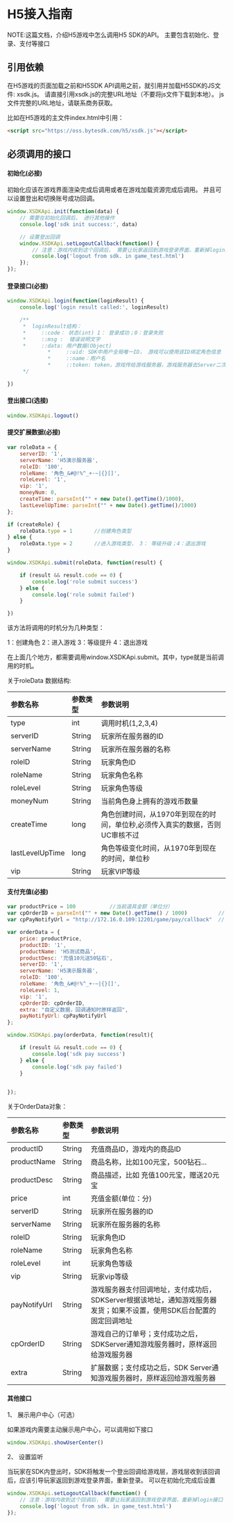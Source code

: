 H5接入指南
======

NOTE:这篇文档，介绍H5游戏中怎么调用H5 SDK的API。 主要包含初始化、登录、支付等接口


引用依赖
-------

在H5游戏的页面加载之前和H5SDK API调用之前，就引用并加载H5SDK的JS文件: xsdk.js。 请直接引用xsdk.js的完整URL地址（不要将js文件下载到本地）。 js文件完整的URL地址，请联系商务获取。

比如在H5游戏的主文件index.html中引用：

```html
<script src="https://oss.bytesdk.com/h5/xsdk.js"></script>
```


必须调用的接口
-------

#### 初始化(必接)

初始化应该在游戏界面渲染完成后调用或者在游戏加载资源完成后调用。 并且可以设置登出和切换账号成功回调。

```js
window.XSDKApi.init(function(data) {
    // 需要在初始化回调后， 进行其他操作
    console.log('sdk init success:', data)

    // 设置登出回调
    window.XSDKApi.setLogoutCallback(function() {
        // 注意：游戏内收到这个回调后， 需要让玩家返回到游戏登录界面，重新掉login接口 ，让玩家重新登录
        console.log('logout from sdk. in game_test.html')
    });    
});
```

#### 登录接口(必接)

```js
window.XSDKApi.login(function(loginResult) {
    console.log('login result called:', loginResult)

    /**
     *  loginResult结构：
     *     ::code： 状态(int) 1： 登录成功；0：登录失败
     *     ::msg :  错误说明文字
     *     ::data: 用户数据(Object)
             *     ::uid: SDK中用户全局唯一ID， 游戏可以使用该ID绑定角色信息
             *     ::name：用户名
             *     ::token: token，游戏传给游戏服务器，游戏服务器去Server二次登录验证时需要该参数
     */         

})
```

#### 登出接口(选接)

```js
window.XSDKApi.logout()
```

#### 提交扩展数据(必接)

```js
var roleData = {
    serverID: '1',
    serverName: 'H5演示服务器',
    roleID: '100',
    roleName: '角色_&#@!%^_+·~|{}[]',
    roleLevel: '1',
    vip: '1',
    moneyNum: 0,
    createTime: parseInt("" + new Date().getTime()/1000),
    lastLevelUpTime: parseInt("" + new Date().getTime()/1000)
};

if (createRole) {
    roleData.type = 1       //创建角色类型
} else {
    roleData.type = 2       //进入游戏类型， 3： 等级升级；4：退出游戏
}

window.XSDKApi.submit(roleData, function(result) {

    if (result && result.code == 0) {
        console.log('role submit success')
    } else {
        console.log('role submit failed')
    }

}) 

```
该方法将调用的时机分为几种类型：


1：创建角色
2：进入游戏
3：等级提升
4：退出游戏

在上面几个地方，都需要调用window.XSDKApi.submit。其中，type就是当前调用的时机。


关于roleData 数据结构:


| 参数名称        | 参数类型          | 参数说明  |
|:------------- |:-------------|:-----|
| type     | int | 调用时机(1,2,3,4)|
| serverID| String| 玩家所在服务器的ID|
| serverName| String| 玩家所在服务器的名称|
| roleID | String | 玩家角色ID|
| roleName| String | 玩家角色名称|
| roleLevel| String | 玩家角色等级|
| moneyNum| String | 当前角色身上拥有的游戏币数量|
| createTime| long | 角色创建时间，从1970年到现在的时间，单位秒,必须传入真实的数据，否则UC审核不过|
| lastLevelUpTime| long | 角色等级变化时间，从1970年到现在的时间，单位秒|
| vip| String | 玩家VIP等级|


#### 支付充值(必接)

```js
var productPrice = 100           //当前道具金额（单位分）
var cpOrderID = parseInt("" + new Date().getTime() / 1000)          // 游戏自己的订单号
var cpPayNotifyUrl = "http://172.16.0.109:12201/game/pay/callback"  // 支付完成后， 游戏服务器接收SDK服务器回调通知地址

var orderData = {
    price: productPrice,
    productID: '1',
    productName: 'H5测试商品',
    productDesc: '充值10元送50钻石',
    serverID: '1',
    serverName: 'H5演示服务器',
    roleID: '100',
    roleName: '角色_&#@!%^_+·~|{}[]',
    roleLevel: 1,
    vip: '1',
    cpOrderID: cpOrderID,
    extra: "自定义数据，回调通知时原样返回",
    payNotifyUrl: cpPayNotifyUrl
};

window.XSDKApi.pay(orderData, function(result){

    if (result && result.code == 0) {
        console.log('sdk pay success')
    } else {
        console.log('sdk pay failed')
    }
    

});
```

关于OrderData对象：

| 参数名称        | 参数类型          | 参数说明  |
|:------------- |:-------------|:-----|
| productID     | String | 充值商品ID，游戏内的商品ID |
| productName      | String      |   商品名称，比如100元宝，500钻石...|
| productDesc| String      |    商品描述，比如 充值100元宝，赠送20元宝|
| price| int | 充值金额(单位：分)|
| serverID| String| 玩家所在服务器的ID|
| serverName| String| 玩家所在服务器的名称|
| roleID | String | 玩家角色ID|
| roleName| String | 玩家角色名称|
| roleLevel| int | 玩家角色等级|
| vip | String| 玩家vip等级 |
| payNotifyUrl| String | 游戏服务器支付回调地址，支付成功后，SDKServer根据该地址，通知游戏服务器发货；如果不设置，使用SDK后台配置的固定回调地址|
| cpOrderID | String | 游戏自己的订单号；支付成功之后，SDKServer通知游戏服务器时，原样返回给游戏服务器|
| extra | String | 扩展数据；支付成功之后，SDK Server通知游戏服务器时，原样返回给游戏服务器|


#### 其他接口

1、 展示用户中心（可选）

如果游戏内需要主动展示用户中心，可以调用如下接口

~~~js
window.XSDKApi.showUserCenter()
~~~


2、 设置监听

当玩家在SDK内登出时，SDK将触发一个登出回调给游戏层，游戏层收到该回调后，应该引导玩家返回到游戏登录界面，重新登录。 可以在初始化完成后设置

~~~js
window.XSDKApi.setLogoutCallback(function() {
    // 注意：游戏内收到这个回调后， 需要让玩家返回到游戏登录界面，重新掉login接口 ，让玩家重新登录
    console.log('logout from sdk. in game_test.html')
});
~~~
